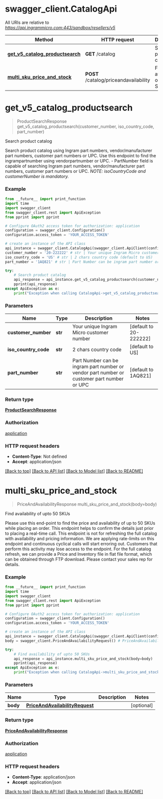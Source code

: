 # swagger_client.CatalogApi

All URIs are relative to *https://api.ingrammicro.com:443/sandbox/resellers/v5*

Method | HTTP request | Description
------------- | ------------- | -------------
[**get_v5_catalog_productsearch**](CatalogApi.md#get_v5_catalog_productsearch) | **GET** /catalog | Search product catalog
[**multi_sku_price_and_stock**](CatalogApi.md#multi_sku_price_and_stock) | **POST** /catalog/priceandavailability | Find availability of upto 50 SKUs

# **get_v5_catalog_productsearch**
> ProductSearchResponse get_v5_catalog_productsearch(customer_number, iso_country_code, part_number)

Search product catalog

Search product catalog using Ingram part numbers, vendor/manufacturer part numbers, customer part numbers or UPC. Use this endpoint to find the ingrampartnumber using vendorpartnumber or UPC.  - PartNumber field is capable of searching Ingram part numbers, vendor/manufacturer part numbers, customer part numbers or UPC.  *NOTE: isoCountryCode and customerNumber is mandatory.* 

### Example
```python
from __future__ import print_function
import time
import swagger_client
from swagger_client.rest import ApiException
from pprint import pprint

# Configure OAuth2 access token for authorization: application
configuration = swagger_client.Configuration()
configuration.access_token = 'YOUR_ACCESS_TOKEN'

# create an instance of the API class
api_instance = swagger_client.CatalogApi(swagger_client.ApiClient(configuration))
customer_number = '20-222222' # str | Your unique Ingram Micro customer number (default to 20-222222)
iso_country_code = 'US' # str | 2 chars country code (default to US)
part_number = '1AQ821' # str | Part Number can be ingram part number or vendor part number or customer part number or UPC (default to 1AQ821)

try:
    # Search product catalog
    api_response = api_instance.get_v5_catalog_productsearch(customer_number, iso_country_code, part_number)
    pprint(api_response)
except ApiException as e:
    print("Exception when calling CatalogApi->get_v5_catalog_productsearch: %s\n" % e)
```

### Parameters

Name | Type | Description  | Notes
------------- | ------------- | ------------- | -------------
 **customer_number** | **str**| Your unique Ingram Micro customer number | [default to 20-222222]
 **iso_country_code** | **str**| 2 chars country code | [default to US]
 **part_number** | **str**| Part Number can be ingram part number or vendor part number or customer part number or UPC | [default to 1AQ821]

### Return type

[**ProductSearchResponse**](ProductSearchResponse.md)

### Authorization

[application](../README.md#application)

### HTTP request headers

 - **Content-Type**: Not defined
 - **Accept**: application/json

[[Back to top]](#) [[Back to API list]](../README.md#documentation-for-api-endpoints) [[Back to Model list]](../README.md#documentation-for-models) [[Back to README]](../README.md)

# **multi_sku_price_and_stock**
> PriceAndAvailabilityResponse multi_sku_price_and_stock(body=body)

Find availability of upto 50 SKUs

Please use this end-point to find the price and availability of up to 50 SKUs while placing an order. This endpoint helps to confirm the details just prior to placing a real-time call.  This endpoint is not for refreshing the full catalog with availability and pricing information. We are applying rate-limits on this endpoint and continuous cyclical calls will start erroring out. Customers that perform this activity may lose access to the endpoint.  For the full catalog refresh, we can provide a Price and Inventory file in flat file format, which can be obtained through FTP download. Please contact your sales rep for details.

### Example
```python
from __future__ import print_function
import time
import swagger_client
from swagger_client.rest import ApiException
from pprint import pprint

# Configure OAuth2 access token for authorization: application
configuration = swagger_client.Configuration()
configuration.access_token = 'YOUR_ACCESS_TOKEN'

# create an instance of the API class
api_instance = swagger_client.CatalogApi(swagger_client.ApiClient(configuration))
body = swagger_client.PriceAndAvailabilityRequest() # PriceAndAvailabilityRequest |  (optional)

try:
    # Find availability of upto 50 SKUs
    api_response = api_instance.multi_sku_price_and_stock(body=body)
    pprint(api_response)
except ApiException as e:
    print("Exception when calling CatalogApi->multi_sku_price_and_stock: %s\n" % e)
```

### Parameters

Name | Type | Description  | Notes
------------- | ------------- | ------------- | -------------
 **body** | [**PriceAndAvailabilityRequest**](PriceAndAvailabilityRequest.md)|  | [optional] 

### Return type

[**PriceAndAvailabilityResponse**](PriceAndAvailabilityResponse.md)

### Authorization

[application](../README.md#application)

### HTTP request headers

 - **Content-Type**: application/json
 - **Accept**: application/json

[[Back to top]](#) [[Back to API list]](../README.md#documentation-for-api-endpoints) [[Back to Model list]](../README.md#documentation-for-models) [[Back to README]](../README.md)

